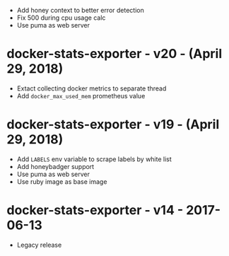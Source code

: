 * Add honey context to better error detection
* Fix 500 during cpu usage calc
* Use puma as web server

# docker-stats-exporter - v20 - (April 29, 2018)

* Extact collecting docker metrics to separate thread
* Add `docker_max_used_mem` prometheus value

# docker-stats-exporter - v19 - (April 29, 2018)

* Add `LABELS` env variable to scrape labels by white list
* Add honeybadger support
* Use puma as web server
* Use ruby image as base image

# docker-stats-exporter - v14 - 2017-06-13

* Legacy release
